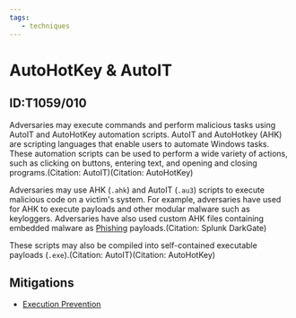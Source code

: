 ```yaml
---
tags:
   - techniques
---
```

# AutoHotKey & AutoIT
## ID:T1059/010
Adversaries may execute commands and perform malicious tasks using AutoIT and AutoHotKey automation scripts. AutoIT and AutoHotkey (AHK) are scripting languages that enable users to automate Windows tasks. These automation scripts can be used to perform a wide variety of actions, such as clicking on buttons, entering text, and opening and closing programs.(Citation: AutoIT)(Citation: AutoHotKey)

Adversaries may use AHK (`.ahk`) and AutoIT (`.au3`) scripts to execute malicious code on a victim's system. For example, adversaries have used for AHK to execute payloads and other modular malware such as keyloggers. Adversaries have also used custom AHK files containing embedded malware as [Phishing](techniques/T1566) payloads.(Citation: Splunk DarkGate)

These scripts may also be compiled into self-contained executable payloads (`.exe`).(Citation: AutoIT)(Citation: AutoHotKey)
## Mitigations
* [Execution Prevention](mitigations/M1038)
